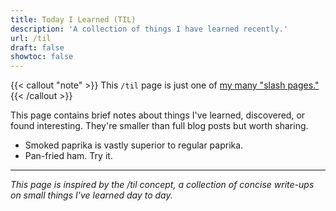 ```yaml
---
title: Today I Learned (TIL)
description: 'A collection of things I have learned recently.'
url: /til
draft: false
showtoc: false
---
```

{{< callout "note" >}}
This `/til` page is just one of [my many "slash pages."](/slashes)
{{< /callout >}}

This page contains brief notes about things I've learned, discovered, or found interesting. They're smaller than full blog posts but worth sharing.

- Smoked paprika is vastly superior to regular paprika.
- Pan-fried ham. Try it.

---

*This page is inspired by the /til concept, a collection of concise write-ups on small things I've learned day to day.*
